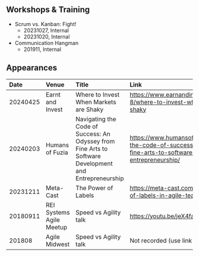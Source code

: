 ## Workshops & Training

- Scrum vs. Kanban: Fight!
  - 20231027, Internal
  - 20231020, Internal
- Communication Hangman
  - 201911, Internal

## Appearances

|Date |Venue |Title |Link |
|:---|:--|:--|:--|
|20240425 |Earnt and Invest |Where to Invest When Markets are Shaky |https://www.earnandinvest.com/episodes-8/where-to-invest-when-markets-are-shaky |
|20240203 |Humans of Fuzia |Navigating the Code of Success: An Odyssey from Fine Arts to Software Development and Entrepreneurship |https://www.humansoffuzia.com/navigating-the-code-of-success-an-odyssey-from-fine-arts-to-software-development-and-entrepreneurship/ |
|20231211 |Meta-Cast |The Power of Labels |https://meta-cast.com/episode/the-power-of-labels-in-agile-teams |
|20180911 |REI Systems Agile Meetup |Speed vs Agility talk |https://youtu.be/jeX4fan9xHI |
|201808 |Agile Midwest |Speed vs Agility talk |Not recorded (use link in previous row) |
